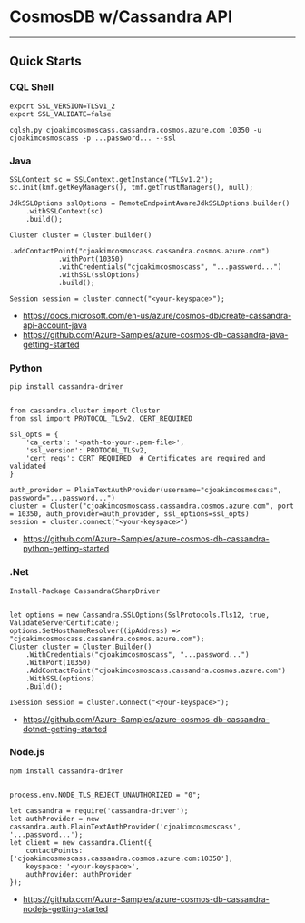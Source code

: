 # CosmosDB w/Cassandra API


---

## Quick Starts 

### CQL Shell 

```
export SSL_VERSION=TLSv1_2
export SSL_VALIDATE=false

cqlsh.py cjoakimcosmoscass.cassandra.cosmos.azure.com 10350 -u cjoakimcosmoscass -p ...password... --ssl
```

### Java

```
SSLContext sc = SSLContext.getInstance("TLSv1.2");
sc.init(kmf.getKeyManagers(), tmf.getTrustManagers(), null);

JdkSSLOptions sslOptions = RemoteEndpointAwareJdkSSLOptions.builder()
    .withSSLContext(sc)
    .build();

Cluster cluster = Cluster.builder()
            .addContactPoint("cjoakimcosmoscass.cassandra.cosmos.azure.com")
            .withPort(10350)
            .withCredentials("cjoakimcosmoscass", "...password...")
            .withSSL(sslOptions)
            .build();

Session session = cluster.connect("<your-keyspace>");
```

- https://docs.microsoft.com/en-us/azure/cosmos-db/create-cassandra-api-account-java
- https://github.com/Azure-Samples/azure-cosmos-db-cassandra-java-getting-started


### Python

```
pip install cassandra-driver


from cassandra.cluster import Cluster
from ssl import PROTOCOL_TLSv2, CERT_REQUIRED

ssl_opts = {
    'ca_certs': '<path-to-your-.pem-file>',
    'ssl_version': PROTOCOL_TLSv2,
    'cert_reqs': CERT_REQUIRED  # Certificates are required and validated
}

auth_provider = PlainTextAuthProvider(username="cjoakimcosmoscass", password="...password...")
cluster = Cluster("cjoakimcosmoscass.cassandra.cosmos.azure.com", port = 10350, auth_provider=auth_provider, ssl_options=ssl_opts)
session = cluster.connect("<your-keyspace>")
```

- https://github.com/Azure-Samples/azure-cosmos-db-cassandra-python-getting-started


### .Net

```
Install-Package CassandraCSharpDriver


let options = new Cassandra.SSLOptions(SslProtocols.Tls12, true, ValidateServerCertificate);
options.SetHostNameResolver((ipAddress) => "cjoakimcosmoscass.cassandra.cosmos.azure.com");
Cluster cluster = Cluster.Builder()
    .WithCredentials("cjoakimcosmoscass", "...password...")
    .WithPort(10350)
    .AddContactPoint("cjoakimcosmoscass.cassandra.cosmos.azure.com")
    .WithSSL(options)
    .Build();

ISession session = cluster.Connect("<your-keyspace>");
```

- https://github.com/Azure-Samples/azure-cosmos-db-cassandra-dotnet-getting-started


### Node.js

```
npm install cassandra-driver


process.env.NODE_TLS_REJECT_UNAUTHORIZED = "0";

let cassandra = require('cassandra-driver');
let authProvider = new cassandra.auth.PlainTextAuthProvider('cjoakimcosmoscass', '...password...');
let client = new cassandra.Client({
    contactPoints: ['cjoakimcosmoscass.cassandra.cosmos.azure.com:10350'], 
    keyspace: '<your-keyspace>', 
    authProvider: authProvider
});
```

- https://github.com/Azure-Samples/azure-cosmos-db-cassandra-nodejs-getting-started
